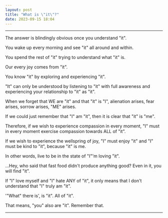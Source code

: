```yaml
---
layout: post
title: "What is \"it\"?"
date: 2023-09-15 18:04
---
```


---

The answer is blindingly obvious once you understand "it".

You wake up every morning and see "it" all around and within.

You spend the rest of "it" trying to understand what "it" is.

Our every joy comes from "it".

You know "it" by exploring and experiencing "it".

"It" can only be understood by listening to "it" with full awareness and experiencing your relationship to "it" as "it".

When we forget that WE are "it" and that "it" is "I", alienation arises, fear arises, sorrow arises, "ME" arises.

If we could just remember that "I" am "it", then it is clear that "it" is "me".

Therefore, if we wish to experience compassion in every moment, "I" must in every moment exercise compassion towards ALL of "it".

If we wish to experience the wellspring of joy, "I" must enjoy "it" and "I" must be kind to "it", because "it" is me.

In other words, live to be in the state of "I"'m loving "it".

...Hey, who said that fast food didn't produce anything good? Even in it, you will find "it".

If "I" love myself and "I" hate ANY of "it", it only means that I don't understand that "I" truly am "it".

'"What" there is', is "it". All of "it".

That means, "you" also are "it". Remember that.

---


